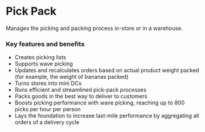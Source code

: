# Pick Pack

Manages the picking and packing process in-store or in a warehouse.

### Key features and benefits
* Creates picking lists  
* Supports wave picking  
* Updates and recalculates orders based on actual product weight packed (for example, the weight of bananas packed)  
* Turns stores into mini DCs  
* Runs efficient and streamlined pick-pack processes  
* Packs goods in the best way to deliver to customers  
* Boosts picking performance with wave picking, reaching up to 800 picks per hour per person  
* Lays the foundation to increase last-mile performance by aggregating all orders of a delivery cycle  
